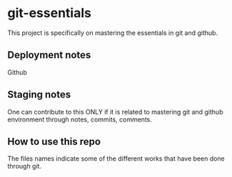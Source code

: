 # git-essentials

This project is specifically on mastering the essentials in git and github.
## Deployment notes
Github
## Staging notes
One can contribute to this ONLY if it is related to mastering git and github environment through notes, commits, comments.

## How to use this repo
The files names indicate some of the different works that have been done through git.
